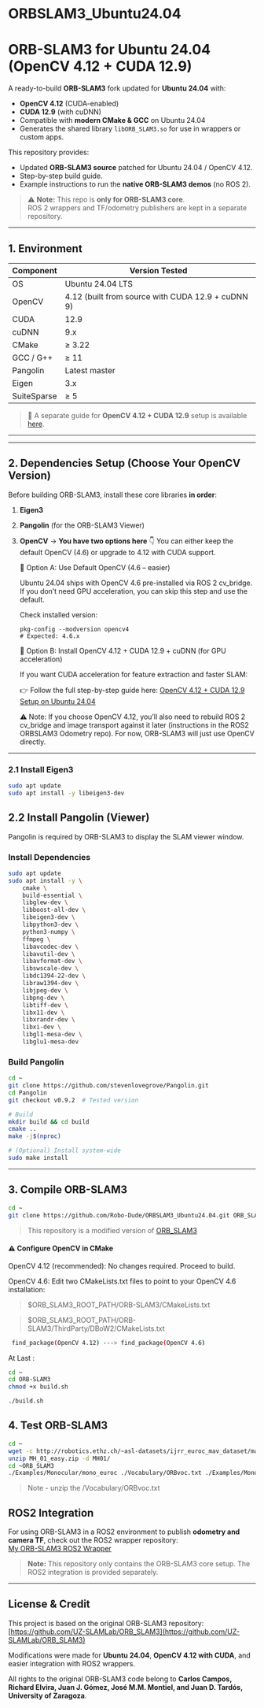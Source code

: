 # ORBSLAM3_Ubuntu24.04

# ORB-SLAM3 for Ubuntu 24.04 (OpenCV 4.12 + CUDA 12.9)

A ready-to-build **ORB-SLAM3** fork updated for **Ubuntu 24.04** with:
- **OpenCV 4.12** (CUDA-enabled)
- **CUDA 12.9** (with cuDNN)
- Compatible with **modern CMake & GCC** on Ubuntu 24.04
- Generates the shared library `libORB_SLAM3.so` for use in wrappers or custom apps.

This repository provides:
- Updated **ORB-SLAM3 source** patched for Ubuntu 24.04 / OpenCV 4.12.
- Step-by-step build guide.
- Example instructions to run the **native ORB-SLAM3 demos** (no ROS 2).

> ⚠️ **Note:** This repo is **only for ORB-SLAM3 core**.  
> ROS 2 wrappers and TF/odometry publishers are kept in a separate repository.

---

## 1. Environment

| Component        | Version Tested |
|------------------|----------------|
| OS               | Ubuntu 24.04 LTS |
| OpenCV           | 4.12 (built from source with CUDA 12.9 + cuDNN 9) |
| CUDA             | 12.9 |
| cuDNN            | 9.x |
| CMake            | ≥ 3.22 |
| GCC / G++        | ≥ 11 |
| Pangolin         | Latest master |
| Eigen            | 3.x |
| SuiteSparse      | ≥ 5 |

> 📝 A separate guide for **OpenCV 4.12 + CUDA 12.9** setup is available [here](https://github.com/Robo-Dude/Cuda_opencv_4.12).

---

---

## 2. Dependencies Setup (Choose Your OpenCV Version)

Before building ORB-SLAM3, install these core libraries **in order**:

1. **Eigen3**
2. **Pangolin** (for the ORB-SLAM3 Viewer)
3. **OpenCV** → **You have two options here** 👇
   You can either keep the default OpenCV (4.6) or upgrade to 4.12 with CUDA support.

    🔹 Option A: Use Default OpenCV (4.6 – easier)
    
      Ubuntu 24.04 ships with OpenCV 4.6 pre-installed via ROS 2 cv_bridge.
      If you don’t need GPU acceleration, you can skip this step and use the default.
      
      Check installed version:
      ``` 
      pkg-config --modversion opencv4
      # Expected: 4.6.x
      ```

    🔹 Option B: Install OpenCV 4.12 + CUDA 12.9 + cuDNN (for GPU acceleration)

      If you want CUDA acceleration for feature extraction and faster SLAM:
      
      👉 Follow the full step-by-step guide here:
      [OpenCV 4.12 + CUDA 12.9 Setup on Ubuntu 24.04](https://github.com/Robo-Dude/Cuda_opencv_4.12)
      
      ⚠️ Note:
      If you choose OpenCV 4.12, you’ll also need to rebuild ROS 2 cv_bridge and image transport against it later (instructions in the ROS2 ORBSLAM3 Odometry repo).
      For now, ORB-SLAM3 will just use OpenCV directly.

---

### 2.1 Install Eigen3

```bash
sudo apt update
sudo apt install -y libeigen3-dev
```

## 2.2 Install Pangolin (Viewer)

Pangolin is required by ORB-SLAM3 to display the SLAM viewer window.

### Install Dependencies

```bash
sudo apt update
sudo apt install -y \
    cmake \
    build-essential \
    libglew-dev \
    libboost-all-dev \
    libeigen3-dev \
    libpython3-dev \
    python3-numpy \
    ffmpeg \
    libavcodec-dev \
    libavutil-dev \
    libavformat-dev \
    libswscale-dev \
    libdc1394-22-dev \
    libraw1394-dev \
    libjpeg-dev \
    libpng-dev \
    libtiff-dev \
    libx11-dev \
    libxrandr-dev \
    libxi-dev \
    libgl1-mesa-dev \
    libglu1-mesa-dev
```
### Build Pangolin

  ```bash
  cd ~
  git clone https://github.com/stevenlovegrove/Pangolin.git
  cd Pangolin
  git checkout v0.9.2  # Tested version
  
  # Build
  mkdir build && cd build
  cmake ..
  make -j$(nproc)
  
  # (Optional) Install system-wide
  sudo make install

  ```

---

## 3.  Compile ORB-SLAM3

```bash
cd ~
git clone https://github.com/Robo-Dude/ORBSLAM3_Ubuntu24.04.git ORB_SLAM3
```
> This repository is a modified version of [ORB_SLAM3](https://github.com/zang09/ORB-SLAM3-STEREO-FIXED.git)

#### ⚠️ Configure OpenCV in CMake
  OpenCV 4.12 (recommended):
  No changes required. Proceed to build.
  
  OpenCV 4.6:
  Edit two CMakeLists.txt files to point to your OpenCV 4.6 installation:

  > $ORB_SLAM3_ROOT_PATH/ORB-SLAM3/CMakeLists.txt

  > $ORB_SLAM3_ROOT_PATH/ORB-SLAM3/ThirdParty/DBoW2/CMakeLists.txt

  ```bash
   find_package(OpenCV 4.12) ---> find_package(OpenCV 4.6)
  ```
At Last :

```bash
cd ~
cd ORB-SLAM3
chmod +x build.sh

./build.sh
```

## 4. Test ORB-SLAM3

 ```bash
cd ~
wget -c http://robotics.ethz.ch/~asl-datasets/ijrr_euroc_mav_dataset/machine_hall/MH_01_easy/MH_01_easy.zip
unzip MH_01_easy.zip -d MH01/
cd ~ORB_SLAM3
./Examples/Monocular/mono_euroc ./Vocabulary/ORBvoc.txt ./Examples/Monocular/EuRoC.yaml ~/MH01 ./Examples/Monocular/EuRoC_TimeStamps/MH01.txt dataset-MH01_mono
```
> Note - unzip the /Vocabulary/ORBvoc.txt

## ROS2 Integration

For using ORB-SLAM3 in a ROS2 environment to publish **odometry and camera TF**, check out the ROS2 wrapper repository:  
[My ORB-SLAM3 ROS2 Wrapper](https://github.com/Robo-Dude/ROS2_ORBSLAM3_Odometry)

> **Note:** This repository only contains the ORB-SLAM3 core setup. The ROS2 integration is provided separately.

---

## License & Credit

This project is based on the original ORB-SLAM3 repository:  
[https://github.com/UZ-SLAMLab/ORB_SLAM3](https://github.com/UZ-SLAMLab/ORB_SLAM3)  

Modifications were made for **Ubuntu 24.04**, **OpenCV 4.12 with CUDA**, and easier integration with ROS2 wrappers.  

All rights to the original ORB-SLAM3 code belong to **Carlos Campos, Richard Elvira, Juan J. Gómez, José M.M. Montiel, and Juan D. Tardós, University of Zaragoza**.

